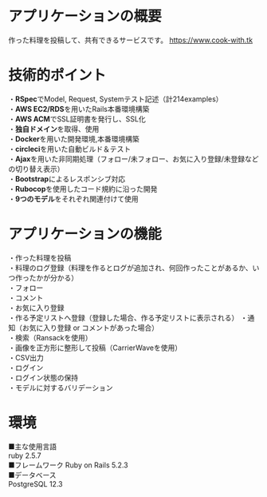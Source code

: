 # アプリケーションの概要
作った料理を投稿して、共有できるサービスです。 https://www.cook-with.tk

# 技術的ポイント
・**RSpec**でModel, Request, Systemテスト記述（計214examples）<br>
・**AWS EC2/RDS**を用いたRails本番環境構築 <br>
・**AWS ACM**でSSL証明書を発行し、SSL化 <br>
・**独自ドメイン**を取得、使用 <br>
・**Docker**を用いた開発環境,本番環境構築 <br>
・**circleci**を用いた自動ビルド＆テスト <br>
・**Ajax**を用いた非同期処理（フォロー/未フォロー、お気に入り登録/未登録などの切り替え表示）<br>
・**Bootstrap**によるレスポンシブ対応 <br>
・**Rubocop**を使用したコード規約に沿った開発 <br>
・**9つのモデル**をそれぞれ関連付けて使用  

# アプリケーションの機能
・作った料理を投稿  
・料理のログ登録（料理を作るとログが追加され、何回作ったことがあるか、いつ作ったかが分かる）  
・フォロー  
・コメント  
・お気に入り登録  
・作る予定リストへ登録（登録した場合、作る予定リストに表示される）
・通知（お気に入り登録 or コメントがあった場合）  
・検索（Ransackを使用）  
・画像を正方形に整形して投稿（CarrierWaveを使用）  
・CSV出力  
・ログイン  
・ログイン状態の保持  
・モデルに対するバリデーション  

# 環境
■主な使用言語<br>
  ruby  2.5.7<br>
■フレームワーク
  Ruby on Rails  5.2.3<br>
■データベース  <br>
  PostgreSQL  12.3
